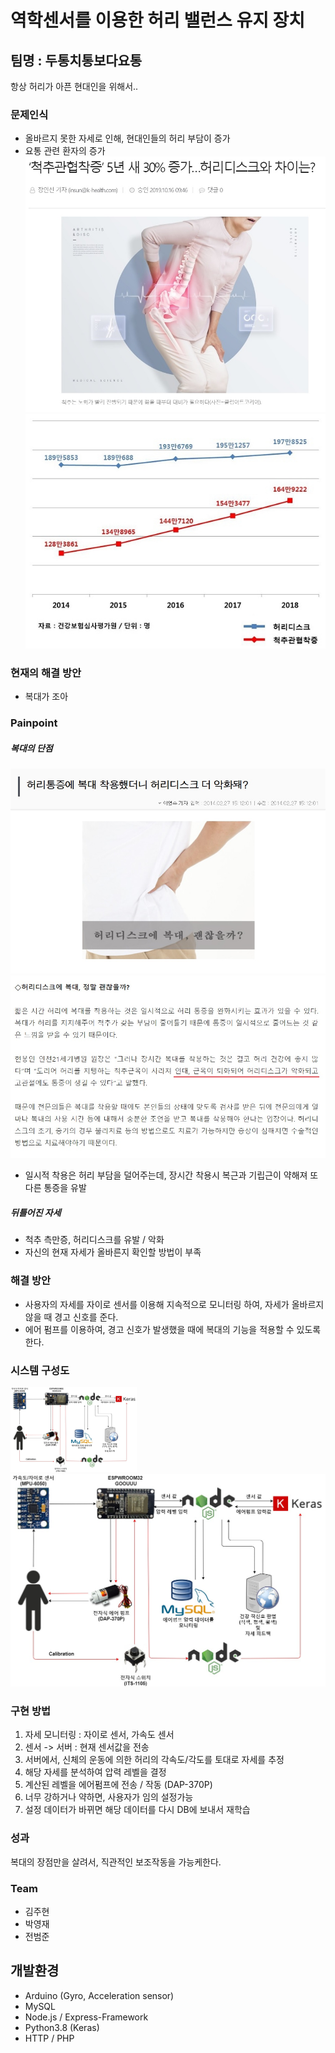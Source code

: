역학센서를 이용한 허리 밸런스 유지 장치
========================================

팀명 : 두통치통보다요통
------------------------

항상 허리가 아픈 현대인을 위해서..

### 문제인식


   * 올바르지 못한 자세로 인해, 현대인들의 허리 부담이 증가
   * 요통 관련 환자의 증가
    ![Alt text](/yo.jpg)
    ![Alt text](/yo1.jpg)
    
### 현재의 해결 방안
   * 복대가 조아
   
   
### Painpoint
   
##### 복대의 단점
   ![Alt text](/bok.jpg)
   ![Alt text](/bok1.jpg)
   * 일시적 착용은 허리 부담을 덜어주는데, 장시간 착용시 복근과 기립근이 약해져 또 다른 통증을 유발
##### 뒤틀어진 자세
   * 척추 측만증, 허리디스크를 유발 / 악화
   * 자신의 현재 자세가 올바른지 확인할 방법이 부족
   
### 해결 방안
  * 사용자의 자세를 자이로 센서를 이용해 지속적으로 모니터링 하여, 자세가 올바르지 않을 때 경고 신호를 준다.
  * 에어 펌프를 이용하여, 경고 신호가 발생했을 때에 복대의 기능을 적용할 수 있도록 한다.
  
### 시스템 구성도
   <img src="/system.jpg" width="40%" height="30%" title="px(픽셀) 크기 설정" alt="RubberDuck">![Alt text](/system.jpg)</img>
  
### 구현 방법
  1. 자세 모니터링 : 자이로 센서, 가속도 센서
  2. 센서 -> 서버 : 현재 센서값을 전송
  3. 서버에서, 신체의 운동에 의한 허리의 각속도/각도를 토대로 자세를 추정
  4. 해당 자세를 분석하여 압력 레벨을 결정
  5. 계산된 레벨을 에어펌프에 전송 / 작동 (DAP-370P)
  6. 너무 강하거나 약하면, 사용자가 임의 설정가능
  7. 설정 데이터가 바뀌면 해당 데이터를 다시 DB에 보내서 재학습
  
### 성과
  복대의 장점만을 살려서, 직관적인 보조작동을 가능케한다.
  
### Team
  * 김주현
  * 박영재
  * 전범준
  
## 개발환경
  * Arduino (Gyro, Acceleration sensor)
  * MySQL
  * Node.js / Express-Framework
  * Python3.8 (Keras)
  * HTTP / PHP
  
